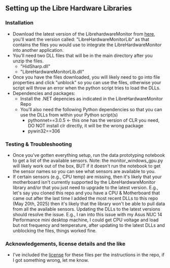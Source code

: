 ## Setting up the Libre Hardware Libraries 

### Installation

* Download the latest version of the LibrehardwareMonitor from [here](https://github.com/LibreHardwareMonitor/LibreHardwareMonitor/tree/master), you'll want the version called: "LibreHardwareMonitorLib" as that contains the files you would use to integrate the LibreHardwareMonitor into another application.
* You'll need two DLL files that will be in the main directory after you unzip the files.
    * "HidSharp.dll" 
    * "LibreHardwareMonitorLib.dll"
* Once you have the files downloaded, you will likely need to go into file properties and click "unblock" so you can use the files, otherwise your script will throw an error when the python script tries to load the DLLs.
* Dependencies and packages:
    * Install the .NET depencies as indicated in the LibreHardwareMonitor Repo
    * You'll also need the following Python dependencies so that you can use the DLLs from within your Python script(s)
        * pythonnet==3.0.5 <- this one has the version of CLR you need, DO NOT install clr directly, it will be the wrong package
        * pywin32==306

### Testing & Troubleshooting
* Once you've gotten everything setup, run the data prototyping notebook to get a list of the available sensors. Note: the monitor_windows_gpu.py will likely work out of the box, BUT if it doesn't run the notebook to get the sensor names so you can see what sensors are available to you.
* If certain sensors (e.g., CPU temp) are missing, then it's likely that your motherboard isn't currently supported by the LibreHardwareMonitor library and/or that you just need to upgrade to the latest version. E.g., let's say you cloned this repo and you have a CPU & Motherboard that came out after the last time I added the most recent DLLs to this repo (May 20th, 2025) then it's likely that the library won't be able to pull data from all the available sensors. Updating the DLLs to the latest versions should resolve the issue. E.g., I ran into this issue with my Asus NUC 14 Performance mini desktop machine, I could get CPU voltage and load but not frequency and temperature, after updating to the latest DLLs and unblocking the files, things worked fine.

### Acknowledgements, license details and the like
* I've included the [license](https://github.com/MarkhamLee/HardwareMonitoring/blob/main/LICENSE) for these files per the instructions in the repo, if I got something wrong, let me know. 
